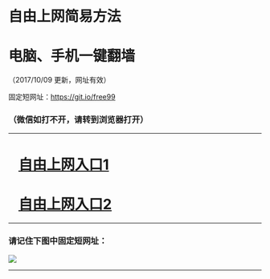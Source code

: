 ﻿# 自由上网简易方法

# 电脑、手机一键翻墙

（2017/10/09 更新，网址有效）

固定短网址：https://git.io/free99

### （微信如打不开，请转到浏览器打开）


***





# &nbsp;&nbsp; <a href="http://ft593910781.fwq-tz-1001.info/fwqtz01.html?t=100900123584 " target="_blank">自由上网入口1</a>
# &nbsp;&nbsp; <a href="http://ft2877219985.fwq-tz-1002.info/fwqtz02.html?t=100900128188 " target="_blank">自由上网入口2</a>
***

### 请记住下图中固定短网址：

<img src="https://s3-us-west-2.amazonaws.com/fwq-1001/yjfq-20170905okok.png" /> 


***

